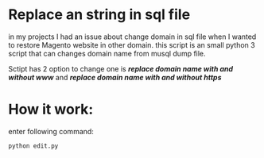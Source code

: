 # Replace an string in sql file 
in my projects I had an issue about change domain in sql file when I wanted to restore Magento website in other domain.
this script is an small python 3 script that can changes domain name from musql dump file.

Sctipt has 2 option to change one is ***replace domain name with and without www*** and ***replace domain name with and without https***


# How it work:

enter following command:

```
python edit.py

```
